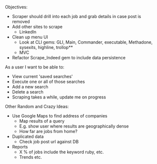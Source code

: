 Objectives:
- Scraper should drill into each job and grab details in case post is removed
- Add other sites to scrape
  - LinkedIn
- Clean up menu UI
  - Look at CLI gems: GLI, Main, Commander, executable, Methadone, sysexits, highline, trollop**
  - MVC
- Refactor Scrape_Indeed gem to include data persistence

As a user I want to be able to:
- View current 'saved searches'
- Execute one or all of those searches
- Add a new search
- Delete a search
- Scraping takes a while, update me on progress

Other Random and Crazy Ideas:
- Use Google Maps to find address of companies
  - Map results of a query
  - E.g. show user where results are geographically dense
  - How far are jobs from home?
- Duplicated data
  - Check job post url against DB
- Reports
  - X % of jobs include the keyword ruby, etc.
  - Trends etc.
